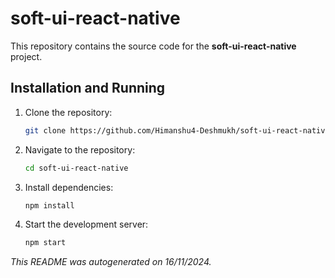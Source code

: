 # soft-ui-react-native

This repository contains the source code for the **soft-ui-react-native** project.


## Installation and Running

1. Clone the repository:
   ```bash
   git clone https://github.com/Himanshu4-Deshmukh/soft-ui-react-native.git
   ```

2. Navigate to the repository:
   ```bash
   cd soft-ui-react-native
   ```

3. Install dependencies:
   ```bash
   npm install
   ```

4. Start the development server:
   ```bash
   npm start
   ```
        

_This README was autogenerated on 16/11/2024._